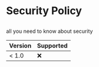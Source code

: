 # Security Policy

## 

all you need to know about security

| Version | Supported          |
| ------- | ------------------ |
| < 1.0   | :x:                |


